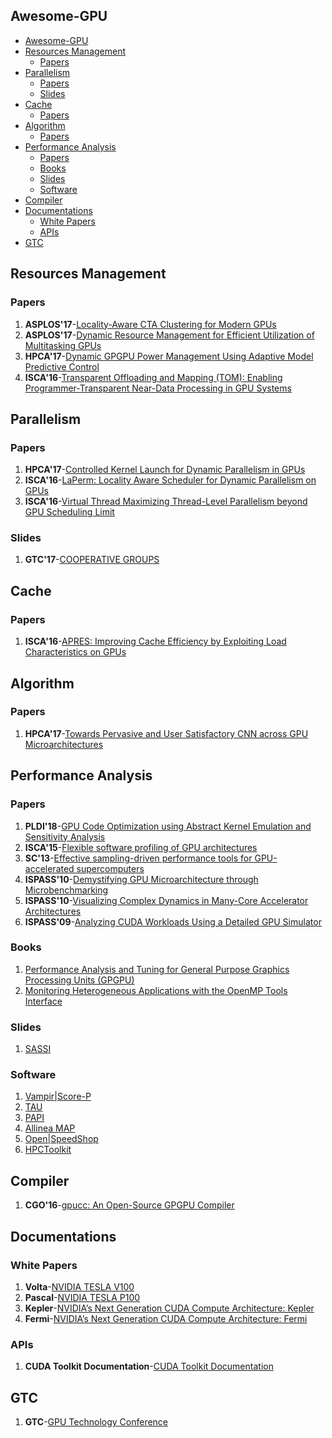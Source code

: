 
Awesome-GPU
----

  * [Awesome-GPU](#awesome-gpu)
  * [Resources Management](#resources-management)
     * [Papers](#papers)
  * [Parallelism](#parallelism)
     * [Papers](#papers-1)
     * [Slides](#slides)
  * [Cache](#cache)
     * [Papers](#papers-2)
  * [Algorithm](#algorithm)
     * [Papers](#papers-3)
  * [Performance Analysis](#performance-analysis)
     * [Papers](#papers-4)
     * [Books](#books)
     * [Slides](#slides-1)
     * [Software](#software)
  * [Compiler](#compiler)
  * [Documentations](#documentations)
     * [White Papers](#white-papers)
     * [APIs](#apis)
  * [GTC](#gtc)


## Resources Management

### Papers

1. **ASPLOS'17**-[Locality-Aware CTA Clustering for Modern GPUs](http://dl.acm.org/citation.cfm?id=3037709)
2. **ASPLOS'17**-[Dynamic Resource Management for Efficient Utilization of Multitasking GPUs](http://dl.acm.org/citation.cfm?id=3037707)
4. **HPCA'17**-[Dynamic GPGPU Power Management Using Adaptive Model Predictive Control](http://ieeexplore.ieee.org/document/7920860/)
5. **ISCA'16**-[Transparent Offloading and Mapping (TOM): Enabling Programmer-Transparent Near-Data Processing in GPU Systems](http://ieeexplore.ieee.org/document/7551394/)

## Parallelism

### Papers


1. **HPCA'17**-[Controlled Kernel Launch for Dynamic Parallelism in GPUs](http://ieeexplore.ieee.org/document/7920863/)
2. **ISCA'16**-[LaPerm: Locality Aware Scheduler for Dynamic Parallelism on GPUs](http://ieeexplore.ieee.org/document/7551424/)
3. **ISCA'16**-[Virtual Thread Maximizing Thread-Level Parallelism beyond GPU Scheduling Limit](http://ieeexplore.ieee.org/document/7551426/)

### Slides

1. **GTC'17**-[COOPERATIVE GROUPS](http://on-demand.gputechconf.com/gtc/2017/presentation/s7622-Kyrylo-perelygin-robust-and-scalable-cuda.pdf)

## Cache

### Papers

1. **ISCA'16**-[APRES: Improving Cache Efficiency by Exploiting Load Characteristics on GPUs](http://ieeexplore.ieee.org/document/7551393/)

## Algorithm

### Papers

1. **HPCA'17**-[Towards Pervasive and User Satisfactory CNN across GPU Microarchitectures](http://ieeexplore.ieee.org/document/7920809/)

## Performance Analysis

### Papers

1. **PLDI'18**-[GPU Code Optimization using Abstract Kernel Emulation and Sensitivity Analysis](https://dl.acm.org/citation.cfm?id=3192397)
1. **ISCA'15**-[Flexible software profiling of GPU architectures](http://ieeexplore.ieee.org/document/7284065/)
2. **SC'13**-[Effective sampling-driven performance tools for GPU-accelerated supercomputers](https://dl.acm.org/citation.cfm?id=2503299)
3. **ISPASS'10**-[Demystifying GPU Microarchitecture through Microbenchmarking](http://ieeexplore.ieee.org/document/5452013/)
4. **ISPASS'10**-[Visualizing Complex Dynamics in Many-Core Accelerator Architectures](http://ieeexplore.ieee.org/document/5452029/)
5. **ISPASS'09**-[Analyzing CUDA Workloads Using a Detailed GPU Simulator](http://ieeexplore.ieee.org/abstract/document/4919648/)

### Books

1. [Performance Analysis and Tuning for General Purpose Graphics Processing Units (GPGPU)](http://ieeexplore.ieee.org/xpl/articleDetails.jsp?arnumber=6812836&newsearch=true&queryText=Performance%20Analysis%20and%20Tuning%20for%20General%20Purpose%20Graphics%20Processing%20Units%2038%20.LB.GPGPU.RB.)
2. [Monitoring Heterogeneous Applications with the OpenMP Tools Interface](https://link.springer.com/chapter/10.1007/978-3-319-56702-0_3)

### Slides

1. [SASSI](https://github.com/NVlabs/SASSI/blob/master/doc/SASSI-Tutorial-Micro2015.pptx)

### Software

1. [Vampir|Score-P](http://www.vi-hps.org/projects/score-p/)
2. [TAU](https://www.cs.uoregon.edu/research/tau/home.php)
3. [PAPI](http://icl.utk.edu/papi/)
4. [Allinea MAP](https://www.allinea.com/products/map/)
5. [Open|SpeedShop](https://openspeedshop.org/)
6. [HPCToolkit](http://hpctoolkit.org/)

## Compiler

1. **CGO'16**-[gpucc: An Open-Source GPGPU Compiler](http://dl.acm.org/citation.cfm?id=2854041)

## Documentations

### White Papers

1. **Volta**-[NVIDIA TESLA V100](http://www.nvidia.com/object/volta-architecture-whitepaper.html)
2. **Pascal**-[NVIDIA TESLA P100](http://www.nvidia.com/object/gpu-architecture.html)
3. **Kepler**-[NVIDIA’s Next Generation CUDA Compute Architecture: Kepler](https://www.nvidia.com/content/PDF/kepler/NVIDIA-Kepler-GK110-Architecture-Whitepaper.pdf)
4. **Fermi**-[NVIDIA’s Next Generation CUDA Compute Architecture: Fermi](https://www.nvidia.com/content/PDF/fermi_white_papers/NVIDIA_Fermi_Compute_Architecture_Whitepaper.pdf)

### APIs

1. **CUDA Toolkit Documentation**-[CUDA Toolkit Documentation](http://docs.nvidia.com/cuda/)

## GTC

1. **GTC**-[GPU Technology Conference](https://www.nvidia.com/en-us/gtc/)
